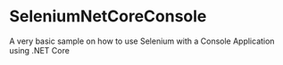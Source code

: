 # SeleniumNetCoreConsole
A very basic sample on how to use Selenium with a Console Application using .NET Core
